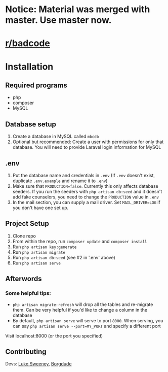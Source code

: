 # Notice: Material was merged with master. Use master now.

# [r/badcode](http://reddit.com/r/badcode)

# Installation

## Required programs
* php
* composer
* MySQL

## Database setup
1. Create a database in MySQL called `mbcdb`
2. Optional but recommended: Create a user with permissions for only that database. You will need to provide Laravel login information for MySQL

## .env
1. Put the database name and credentials in `.env` (If `.env` doesn't exist, duplicate `.env.example` and rename it to `.env`)
2. Make sure that `PRODUCTION=false`. Currently this only affects database seeders. If you run the seeders with `php artisan db:seed` and it doesn't add fake counselors, you need to change the `PRODUCTION` value in `.env`
3. In the mail section, you can supply a mail driver. Set `MAIL_DRIVER=LOG` if you don't have one set up.

## Project Setup
1. Clone repo
2. From within the repo, run `composer update` and `composer install`
3. Run `php artisan key:generate`
4. Run `php artisan migrate`
5. Run `php artisan db:seed` (see \#2 in '.env' above)
6. Run `php artisan serve`

## Afterwords
### Some helpful tips:
* `php artisan migrate:refresh` will drop all the tables and re-migrate them. Can be very helpful if you'd like to change a column in the database
* By default, `php artisan serve` will serve to port `8000`. When serving, you can say `php artisan serve --port=MY_PORT` and specify a different port

Visit localhost:8000 (or the port you specified)

## Contributing

Devs: [Luke Sweeney](https://github.com/SelectiveAlso), [Borgdude](https://github.com/Borgdude)
